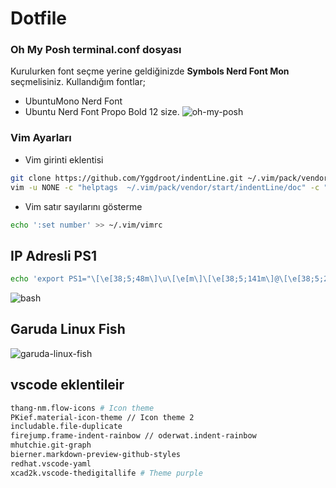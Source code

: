 # Dotfile
### Oh My Posh terminal.conf dosyası
Kurulurken font seçme yerine geldiğinizde **Symbols Nerd Font Mon** seçmelisiniz.
Kullandığım fontlar;
- UbuntuMono Nerd Font 
- Ubuntu Nerd Font Propo Bold 12 size.
![oh-my-posh](https://r.resimlink.com/jr3M1q5mleaZ.png)

### Vim Ayarları
- Vim girinti eklentisi
````bash
git clone https://github.com/Yggdroot/indentLine.git ~/.vim/pack/vendor/start/indentLine
vim -u NONE -c "helptags  ~/.vim/pack/vendor/start/indentLine/doc" -c "q"
````
- Vim satır sayılarını gösterme
````bash
echo ':set number' >> ~/.vim/vimrc
````


## IP Adresli PS1
````bash
echo 'export PS1="\[\e[38;5;48m\]\u\[\e[m\]\[\e[38;5;141m\]@\[\e[38;5;206m\]\h\[\e[38;5;203m\][\$(hostname -I | awk '\''{print \$1}'\'')]\[\e[m\]\[\e[38;5;215m\] \w\[\e[38;5;141m\] > \[\e[m\]"' >> ~/.bashrc
````
![bash](https://r.resimlink.com/sK2BH3kI1T.png)


## Garuda Linux Fish

![garuda-linux-fish](https://r.resimlink.com/7AemkCHE62Q0.png)

## vscode eklentileir
```bash
thang-nm.flow-icons # Icon theme
PKief.material-icon-theme // Icon theme 2
includable.file-duplicate
firejump.frame-indent-rainbow // oderwat.indent-rainbow
mhutchie.git-graph
bierner.markdown-preview-github-styles
redhat.vscode-yaml
xcad2k.vscode-thedigitallife # Theme purple
```
